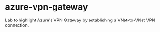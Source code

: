 # azure-vpn-gateway

Lab to highlight Azure's VPN Gateway by establishing a VNet-to-VNet VPN connection.
